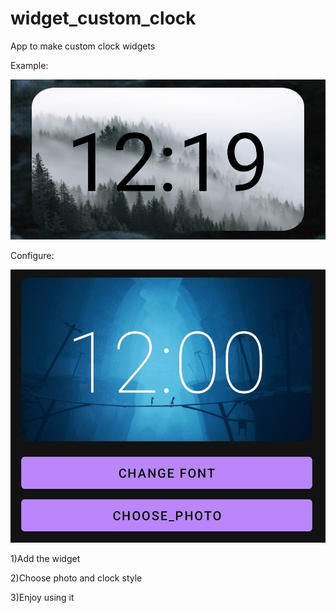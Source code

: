 # widget_custom_clock
 App to make custom clock widgets
 
Example: 


![image](https://github.com/mikl14/widjet_custom_clock/blob/main/clock2.JPG)

Configure:


![image](https://github.com/mikl14/widjet_custom_clock/blob/main/clock1.JPG)

1)Add the widget

2)Choose photo and clock style

3)Enjoy using it

